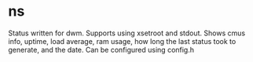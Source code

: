 # ns
Status written for dwm. Supports using xsetroot and stdout. Shows cmus info, uptime, load average, ram usage, how long the last status took to generate, and the date. Can be configured using config.h
